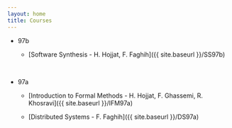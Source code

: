 ```yaml
---
layout: home
title: Courses
---
```


+ 97b

	- [Software Synthesis - H. Hojjat, F. Faghih]({{ site.baseurl }}/SS97b)

<br>

+ 97a

	- [Introduction to Formal Methods - H. Hojjat, F. Ghassemi, R. Khosravi]({{ site.baseurl }}/IFM97a)

	- [Distributed Systems - F. Faghih]({{ site.baseurl }}/DS97a)
